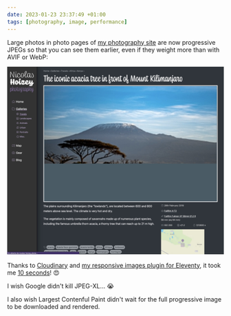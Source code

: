 ```yaml
---
date: 2023-01-23 23:37:49 +01:00
tags: [photography, image, performance]
---
```


Large photos in photo pages of [my photography site](https://nicolas-hoizey.photo) are now progressive JPEGs so that you can see them earlier, even if they weight more than with AVIF or WebP:

![Screenshot of a page with a photo partially loaded](nicolas-hoizey-photo-progressive-jpeg.jpg)

Thanks to [Cloudinary](https://cloudinary.com/blog/progressive_jpegs_and_green_martians#want_to_give_it_a_try_) and [my responsive images plugin for Eleventy](https://nhoizey.github.io/images-responsiver/eleventy-plugin-images-responsiver/), it took me [10 seconds](https://github.com/nhoizey/nicolas-hoizey.photo/commit/ae64a5cdc5989d600ac70eefc8e26d3c9ff5a2f0)! 😍

I wish Google didn't kill JPEG-XL… 😭

I also wish Largest Contenful Paint didn't wait for the full progressive image to be downloaded and rendered.
